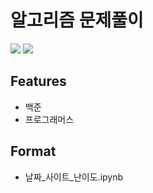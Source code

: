 # 알고리즘 문제풀이


<img src="https://img.shields.io/badge/ 백준?style=round-square&logo=BookStack&logoColor=white"/></a>
<img src="https://img.shields.io/badge/ 프로그래머스?style=round-square&logo=BookStack&logoColor=white"/></a>


## Features

- 백준
- 프로그래머스

## Format

- 날짜_사이트_난이도.ipynb